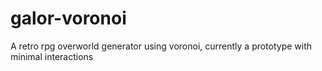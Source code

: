 # galor-voronoi
A retro rpg overworld generator using voronoi, currently a prototype with minimal interactions
